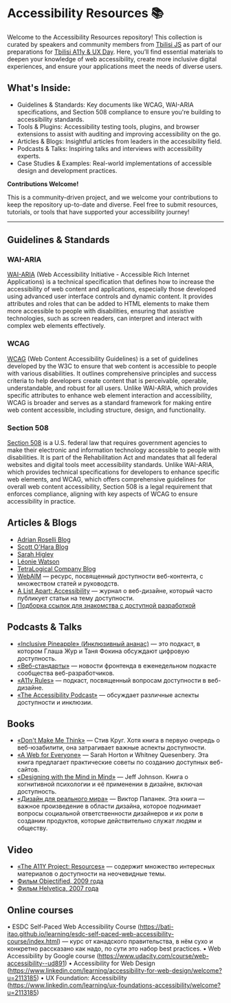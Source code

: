 # Accessibility Resources 📚

Welcome to the Accessibility Resources repository!
This collection is curated by speakers and community members from [Tbilisi JS](https://t.me/tbilisi_js_chat) as part of our preparations for [Tbilisi A11y & UX Day](https://t.me/tbilisi_js_chat/11974). Here, you’ll find essential materials to deepen your knowledge of web accessibility, create more inclusive digital experiences, and ensure your applications meet the needs of diverse users.

## What's Inside:

- Guidelines & Standards: Key documents like WCAG, WAI-ARIA specifications, and Section 508 compliance to ensure you're building to accessibility standards.
- Tools & Plugins: Accessibility testing tools, plugins, and browser extensions to assist with auditing and improving accessibility on the go.
- Articles & Blogs: Insightful articles from leaders in the accessibility field.
- Podcasts & Talks: Inspiring talks and interviews with accessibility experts.
- Case Studies & Examples: Real-world implementations of accessible design and development practices.

**Contributions Welcome!**

This is a community-driven project, and we welcome your contributions to keep the repository up-to-date and diverse. Feel free to submit resources, tutorials, or tools that have supported your accessibility journey!

---

## Guidelines & Standards

### WAI-ARIA

[WAI-ARIA](https://www.w3.org/WAI/standards-guidelines/aria/) (Web Accessibility Initiative - Accessible Rich Internet Applications) is a technical specification that defines how to increase the accessibility of web content and applications, especially those developed using advanced user interface controls and dynamic content. It provides attributes and roles that can be added to HTML elements to make them more accessible to people with disabilities, ensuring that assistive technologies, such as screen readers, can interpret and interact with complex web elements effectively.

### WCAG

[WCAG](https://www.w3.org/WAI/standards-guidelines/wcag/) (Web Content Accessibility Guidelines) is a set of guidelines developed by the W3C to ensure that web content is accessible to people with various disabilities. It outlines comprehensive principles and success criteria to help developers create content that is perceivable, operable, understandable, and robust for all users. Unlike WAI-ARIA, which provides specific attributes to enhance web element interaction and accessibility, WCAG is broader and serves as a standard framework for making entire web content accessible, including structure, design, and functionality.

### Section 508

[Section 508](https://www.section508.gov/) is a U.S. federal law that requires government agencies to make their electronic and information technology accessible to people with disabilities. It is part of the Rehabilitation Act and mandates that all federal websites and digital tools meet accessibility standards. Unlike WAI-ARIA, which provides technical specifications for developers to enhance specific web elements, and WCAG, which offers comprehensive guidelines for overall web content accessibility, Section 508 is a legal requirement that enforces compliance, aligning with key aspects of WCAG to ensure accessibility in practice.

## Articles & Blogs

- [Adrian Roselli Blog](https://adrianroselli.com/posts)
- [Scott O'Hara Blog](https://www.scottohara.me/writing/)
- [Sarah Higley](https://sarahmhigley.com/writing/)
- [Léonie Watson](https://tink.uk/)
- [TetraLogical Company Blog](https://tetralogical.com/blog/)
- [WebAIM](https://webaim.org/) — ресурс, посвященный доступности веб-контента, с множеством статей и руководств.
- [A List Apart: Accessibility](https://alistapart.com/blog/topic/accessibility/) — журнал о веб-дизайне, который часто публикует статьи на тему доступности.
- [Под­бор­ка ссы­лок для зна­ком­ства с до­ступ­ной раз­ра­бот­кой](https://web-standards.ru/articles/a11y-links/)

## Podcasts & Talks

- [«Inclusive Pineapple» (Инклюзивный ананас)](https://inclusivepineapple.github.io/) — это подкаст, в котором Глаша Жур и Таня Фокина обсуждают цифровую доступность.
- [«Веб-стандарты»](https://web-standards.ru/podcast/) — новости фронтенда в еженедельном подкасте сообщества веб-разработчиков.
- [«A11y Rules»](https://a11yrules.com/) — подкаст, посвященный вопросам доступности в веб-дизайне.
- [«The Accessibility Podcast»](https://open.spotify.com/show/4SjgcZxSkOJdkiADJBvWbo) — обсуждает различные аспекты доступности и инклюзии.

## Books

- [«Don't Make Me Think»](https://en.wikipedia.org/wiki/Don't_Make_Me_Think) — Стив Круг. 
Хотя книга в первую очередь о веб-юзабилити, она затрагивает важные аспекты доступности.
- [«A Web for Everyone»](https://books.google.ge/books/about/A_Web_for_Everyone.html?id=Dno3DwAAQBAJ&redir_esc=y) — Sarah Horton и Whitney Quesenbery.
Эта книга предлагает практические советы по созданию доступных веб-сайтов.
- [«Designing with the Mind in Mind»](https://books.google.ge/books/about/Designing_with_the_Mind_in_Mind.html?id=_dLVDwAAQBAJ&redir_esc=y) — Jeff Johnson. 
Книга о когнитивной психологии и её применении в дизайне, включая доступность.
- [«Дизайн для реального мира»](https://books.google.ge/books/about/Design_for_the_Real_World.html?id=gf5TAAAAMAAJ&redir_esc=y) — Виктор Папанек.
Эта книга — важное произведение в области дизайна, которое поднимает вопросы социальной ответственности дизайнеров и их роли в создании продуктов, которые действительно служат людям и обществу.

## Video

- [«The A11Y Project: Resources»](https://www.a11yproject.com/resources/) — содержит множество интересных материалов о доступности на неочевидные темы.
- [Фильм Objectified, 2009 года](https://www.hustwit.com/objectified)
- [Фильм Helvetica, 2007 года](https://www.hustwit.com/helvetica)

## Online courses

•  ESDC Self-Paced Web Accessibility Course (https://bati-itao.github.io/learning/esdc-self-paced-web-accessibility-course/index.html) — курс от канадского правительства, в нём сухо и конкретно рассказано как надо, по сути это набор best practices.
•  Web Accessibility by Google course (https://www.udacity.com/course/web-accessibility--ud891)
•  Accessibility for Web Design (https://www.linkedin.com/learning/accessibility-for-web-design/welcome?u=2113185)
•  UX Foundation: Accessibility (https://www.linkedin.com/learning/ux-foundations-accessibility/welcome?u=2113185)


